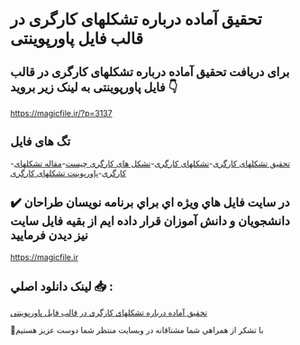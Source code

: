 # تحقیق آماده درباره تشکلهای کارگری در قالب فایل پاورپوینتی

## برای دریافت تحقیق آماده درباره تشکلهای کارگری در قالب فایل پاورپوینتی به لینک زیر بروید 👇

https://magicfile.ir/?p=3137

## تگ های فایل

-[تحقیق تشکلهای کارگری](https://magicfile.ir/product/%d8%aa%d8%ad%d9%82%db%8c%d9%82-%d8%aa%d8%b4%da%a9%d9%84%d9%87%d8%a7%db%8c-%da%a9%d8%a7%d8%b1%da%af%d8%b1%db%8c-%d8%af%d8%b1-%d9%82%d8%a7%d9%84%d8%a8-%d9%81%d8%a7%db%8c%d9%84-%d9%be%d8%a7%d9%88%d8%b1%d9%be%d9%88%db%8c%d9%86%d8%aa/)-[تشکلهای کارگری](https://magicfile.ir/product/%d8%aa%d8%ad%d9%82%db%8c%d9%82-%d8%aa%d8%b4%da%a9%d9%84%d9%87%d8%a7%db%8c-%da%a9%d8%a7%d8%b1%da%af%d8%b1%db%8c-%d8%af%d8%b1-%d9%82%d8%a7%d9%84%d8%a8-%d9%81%d8%a7%db%8c%d9%84-%d9%be%d8%a7%d9%88%d8%b1%d9%be%d9%88%db%8c%d9%86%d8%aa/)-[تشکل های کارگری چیست](https://magicfile.ir/product/%d8%aa%d8%ad%d9%82%db%8c%d9%82-%d8%aa%d8%b4%da%a9%d9%84%d9%87%d8%a7%db%8c-%da%a9%d8%a7%d8%b1%da%af%d8%b1%db%8c-%d8%af%d8%b1-%d9%82%d8%a7%d9%84%d8%a8-%d9%81%d8%a7%db%8c%d9%84-%d9%be%d8%a7%d9%88%d8%b1%d9%be%d9%88%db%8c%d9%86%d8%aa/)-[مقاله تشکلهای کارگری](https://magicfile.ir/product/%d8%aa%d8%ad%d9%82%db%8c%d9%82-%d8%aa%d8%b4%da%a9%d9%84%d9%87%d8%a7%db%8c-%da%a9%d8%a7%d8%b1%da%af%d8%b1%db%8c-%d8%af%d8%b1-%d9%82%d8%a7%d9%84%d8%a8-%d9%81%d8%a7%db%8c%d9%84-%d9%be%d8%a7%d9%88%d8%b1%d9%be%d9%88%db%8c%d9%86%d8%aa/)-[پاورپوینت تشکلهای کارگری](https://magicfile.ir/product/%d8%aa%d8%ad%d9%82%db%8c%d9%82-%d8%aa%d8%b4%da%a9%d9%84%d9%87%d8%a7%db%8c-%da%a9%d8%a7%d8%b1%da%af%d8%b1%db%8c-%d8%af%d8%b1-%d9%82%d8%a7%d9%84%d8%a8-%d9%81%d8%a7%db%8c%d9%84-%d9%be%d8%a7%d9%88%d8%b1%d9%be%d9%88%db%8c%d9%86%d8%aa/)

## ✔️ در سايت فايل هاي ويژه اي براي برنامه نويسان طراحان دانشجويان و دانش آموزان قرار داده ايم از بقيه فايل سايت نيز ديدن فرماييد

https://magicfile.ir


## لينک دانلود اصلي 📥 :

[تحقیق آماده درباره تشکلهای کارگری در قالب فایل پاورپوینتی](https://magicfile.ir/product/%d8%aa%d8%ad%d9%82%db%8c%d9%82-%d8%aa%d8%b4%da%a9%d9%84%d9%87%d8%a7%db%8c-%da%a9%d8%a7%d8%b1%da%af%d8%b1%db%8c-%d8%af%d8%b1-%d9%82%d8%a7%d9%84%d8%a8-%d9%81%d8%a7%db%8c%d9%84-%d9%be%d8%a7%d9%88%d8%b1%d9%be%d9%88%db%8c%d9%86%d8%aa/) 


🙏با تشکر از همراهي شما مشتاقانه در وبسایت منتظر شما دوست عزیز هستیم


